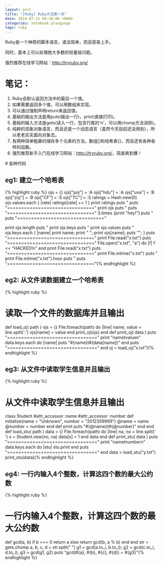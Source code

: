 ```yaml
---
layout: post
title: "[Ruby] Ruby大法第一天"
date: 2014-07-21 04:28:00 +0800
categories: notebook planguage
tags: ruby
---
```

Ruby是一个神奇的脚本语言，语法简单，而且容易上手。

同时，基本上可以处理绝大多数的轻量级问题。

强烈推荐在线学习网站：<a href="http://tryruby.org/">http://tryruby.org/</a>

# 笔记：

<ol>
<li>Ruby会默认返回方法中的最后一个值。</li>
<li>如果需要返回多个值，可以用数组来实现。</li>
<li>可以通过强制声明return来返回值。</li>
<li>基础的输出方法是用puts(输出一行)，print(直接打印)。</li>
<li>基础的输入方法是gets(读入一行，包含行尾的'n'，可以用chomp方法消除)。</li>
<li>纯粹的现象对象语言，而且还是一个动态语言（虽然今天目前还没用到），所以老老实实面向对象去。</li>
<li>有两种简单粗暴的储存多个元素的方法。数组[]和哈希表{}，而且还有各种各样的函数。</li>
<li>强烈推荐新手入门在线学习网站：<a href="http://tryruby.org/">http://tryruby.org/</a>，简直爽到爆！</li>
</ol>
# 各种代码

## eg1: 建立一个哈希表

{% highlight ruby %}
ojs = {}
ojs["poj"] = :A
ojs["hdu"] = :A
ojs["uva"] = :B
ojs["zoj"] = :B
ojs["CF"] = :S
ojs["TC"] = :S
ratings = Hash.new(0)
ojs.values.each { |rate| ratings[rate] += 1 }
print ratings
puts "
puts "==============================="
print ojs
puts "
puts "==============================="
3.times {print "hey!"}
puts "
puts "==============================="

print ojs.length
puts "
print ojs.keys
puts "
print ojs.values
puts "
ojs.keys.each { |name| print name; print " "; print ojs[name]; puts ""; }
puts "==============================="
print File.read("x.txt")
puts "==============================="
File.open("x.txt", "a") do |f|
	f << "HACKED!n"
	end
print File.read("x.txt")
puts "==============================="
print File.mtime("x.txt")
puts "
print File.mtime("x.txt").hour
puts "
puts "==============================="{% endhighlight %}
## eg2: 从文件读数据建立一个哈希表

{% highlight ruby %}
# 读取一个文件的数据库并且输出
def load_oj( path )
	ojs = {}
		File.foreach(path) do |line|
		name, value = line.split(':')
		ojs[name] = value
	end
	print_oj(ojs)
end
def print_oj( data )
	puts "================================"
	print "nametvaluen"
	data.keys.each do |name|
		puts "#{name}t#{data[name]}"
	end
	puts "================================"
end
oj = load_oj("x.txt"){% endhighlight %}
## eg3: 从文件中读取学生信息并且输出

{% highlight ruby %}
# 从文件中读取学生信息并且输出
class Student
	#attr_accessor :name
	#attr_accessor :number
	def initialize(name = "Unknown", number = "2012309999")
		@name = name
		@number = number
	end
	def print
		puts "#{@name}t#{@number}"
	end
end
def load_stu( path )
	data = {}
	File.foreach(path) do |line|
		na, no = line.split(' ')
		s = Student.new(no, na)
		data[s] = 1
	end
	data
end
def print_stu( data )
	puts "================================"
	print "nametnumbern"
	data.keys.each do |stu|
		stu.print
	end
	puts "================================"
end
data = load_stu("y.txt")
print_stu(data){% endhighlight %}
## eg4: 一行内输入4个整数，计算这四个数的最大公约数

{% highlight ruby %}
# 一行内输入4个整数，计算这四个数的最大公约数
def gcd(a, b)
	if b === 0
		return a
	else return gcd(b, a % b)
	end
end
str = gets.chomp
a, b, c, d = str.split(" ")
g1 = gcd(a.to_i, b.to_i);
g2 = gcd(c.to_i, d.to_i);
g3 = gcd(g1, g2)
puts "gcd(#{a}, #{b}, #{c}, #{d}) = #{g3}"{% endhighlight %}
